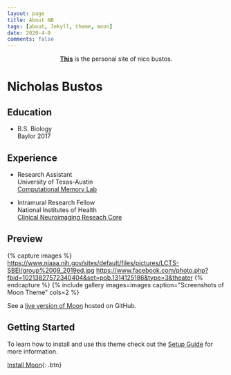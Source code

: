 ```yaml
---
layout: page
title: About NB
tags: [about, Jekyll, theme, moon]
date: 2020-4-9
comments: false
---
```

    
<center><a href="https://nbustos.github.io/nbustos"><b>This</b></a> is the personal site of nico bustos.</center>

# Nicholas Bustos

## Education

* B.S. Biology <br/>
         Baylor 2017
         
## Experience

* Research Assistant <br/>
         University of Texas-Austin <br/>
         [Computational Memory Lab](https://www.lewpealab.org/)
    
* Intramural Research Fellow <br/>
        National Institutes of Health <br/>
        [Clinical Neuroimaging Reseach Core](https://www.niaaa.nih.gov/clinical-neuroimaging-research-core)


## Preview

{% capture images %}
    https://www.niaaa.nih.gov/sites/default/files/pictures/LCTS-SBEI/group%2009_2019ed.jpg
    https://www.facebook.com/photo.php?fbid=10213827572340404&set=pob.1314125186&type=3&theater
    {% endcapture %}
{% include gallery images=images caption="Screenshots of Moon Theme" cols=2 %}

See a [live version of Moon](http://taylantatli.github.io/Moon) hosted on GitHub.

## Getting Started

To learn how to install and use this theme check out the [Setup Guide](http://taylantatli.me/Moon/moon-theme) for more information.
      
[Install Moon](https://github.com/TaylanTatli/Moon){: .btn}

